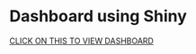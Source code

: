 # Dashboard using Shiny
[CLICK ON THIS TO VIEW DASHBOARD](https://levela108.shinyapps.io/sugardash/)
